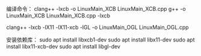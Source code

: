 编译命令：
clang++ -lxcb -o LinuxMain_XCB LinuxMain_XCB.cpp
g++ -o LinuxMain_XCB LinuxMain_XCB.cpp -lxcb

clang++ -lxcb -lX11 -lX11-xcb -lGL -o LinuxMain_OGL LinuxMain_OGL.cpp

安装依赖库：
sudo apt install libxcb1-dev
sudo apt install libx11-dev
sudo apt install libx11-xcb-dev
sudo apt install libgl-dev
